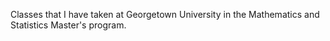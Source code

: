 Classes that I have taken at Georgetown University in the Mathematics and Statistics Master's program.
